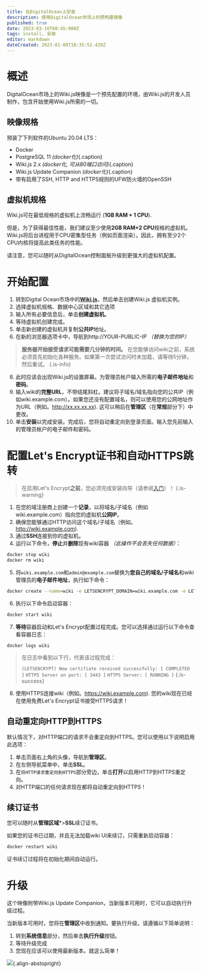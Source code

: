 ```yaml
---
title: 在DigitalOcean上安装
description: 使用DigitalOcean市场上的预构建镜像
published: true
date: 2023-03-16T08:45:000Z
tags: install, 安装
editor: markdown
dateCreated: 2023-01-08T10:35:52.439Z
---
```


# 概述

DigitalOcean市场上的Wiki.js映像是一个预先配置的环境，由Wiki.js的开发人员制作，包含开始使用Wiki.js所需的一切。

## 映像规格

预装了下列软件的Ubuntu 20.04 LTS：

- Docker
- PostgreSQL 11 *(docker化)*{.caption}
- Wiki.js 2.x *(docker化, 可从80端口访问)*{.caption}
- Wiki.js Update Companion *(docker化)*{.caption}
- 带有启用了SSH, HTTP and HTTPS规则的UFW防火墙的OpenSSH

## 虚拟机规格

Wiki.js可在最低规格的虚拟机上流畅运行 (**1GB RAM + 1 CPU**).

但是，为了获得最佳性能，我们建议至少使用**2GB RAM+2 CPU**规格的虚拟机。Wiki.js将后台进程用于CPU密集型任务（例如页面渲染）。因此，拥有至少2个CPU内核将提高此类任务的性能。

请注意，您可以随时从DigitalOcean控制面板升级到更强大的虚拟机配置。

# 开始配置

1. 转到Digital Ocean市场中的[**Wiki.js**](https://marketplace.digitalocean.com/apps/wiki-js?refcode=5f7445bfa4d0)，然后单击创建Wiki.js 虚拟机实例。
1. 选择虚拟机规格、数据中心区域和其它选项
1. 输入所有必要信息后，单击**创建虚拟机**。
1. 等待虚拟机创建完成。
1. 单击新创建的虚拟机并复制**公共IP**地址。
1. 在新的浏览器选项卡中，导航到http://YOUR-PUBLIC-IP *（替换为您的IP）*
  > **服务器开始接受请求可能需要几分钟的时间。** 在您能够访问wiki之前，系统必须首先初始化各种服务。如果第一次尝试访问时未加载，请等待5分钟，然后重试。
  {.is-info}
8. 此时应该会出现Wiki.js的设置屏幕。为管理员帐户输入所需的**电子邮件地址**和**密码**。
1. 输入wiki的**完整URL**，不带结尾斜杠。建议将子域名/域名指向您的公共IP（例如wiki.example.com）。如果您还没有配置域名，则可以使用您的公网地址作为URL（例如。http://xx.xx.xx.xx). 这可以稍后在**管理区**（在**常规**部分下）中更改。
1. 单击**安装**以完成安装。完成后，您将自动重定向到登录页面。输入您先前输入的管理员帐户的电子邮件和密码。

# 配置Let's Encrypt证书和自动HTTPS跳转

> 在启用Let's Encrypt**之前**，您必须完成安装向导（请参阅[入门](#getting-started)）！
{.is-warning}

1. 在您的域注册商上创建一个**记录**，以将域名/子域名（例如wiki.example.com）指向您的虚拟机**公网IP**。
2. 确保您能够通过HTTP访问这个域名/子域名（例如。http://wiki.example.com).
3. 通过**SSH**连接到你的虚拟机。
4. 运行以下命令，**停止**并**删除**现有wiki容器 *（此操作不会丢失任何数据）*：

```bash
docker stop wiki
docker rm wiki
```

5. 将`wiki.example.com`和`admin@example.com`替换为**您自己的域名/子域名**和wiki管理员的**电子邮件地址**，执行如下命令：

```bash
docker create --name=wiki -e LETSENCRYPT_DOMAIN=wiki.example.com -e LETSENCRYPT_EMAIL=admin@example.com -e SSL_ACTIVE=1 -e DB_TYPE=postgres -e DB_HOST=db -e DB_PORT=5432 -e DB_PASS_FILE=/etc/wiki/.db-secret -v /etc/wiki/.db-secret:/etc/wiki/.db-secret:ro -e DB_USER=wiki -e DB_NAME=wiki -e UPGRADE_COMPANION=1 --restart=unless-stopped -h wiki --network=wikinet -p 80:3000 -p 443:3443 requarks/wiki:2
```

6. 执行以下命令启动容器：
```bash
docker start wiki
```

7. **等待**容器启动和Let's Encrypt配置过程完成。您可以选择通过运行以下命令查看容器日志：
```
docker logs wiki
```
> 在日志中看到以下行，代表该过程完成：
>
> `(LETSENCRYPT) New certifiate received successfully: [ COMPLETED ]`
> `HTTPS Server on port: [ 3443 ]`
> `HTTPS Server: [ RUNNING ]`
{.is-success}

8. 使用HTTPS连接wiki（例如。https://wiki.example.com). 您的wiki现在已经在使用免费Let's Encrypt证书接受HTTPS请求！

## 自动重定向HTTP到HTTPS

默认情况下，对HTTP端口的请求不会重定向到HTTPS。您可以使用以下说明启用此选项：

1. 单击页面右上角的头像，导航到**管理区**。
2. 在左侧导航菜单中，单击**SSL**。
3. 在`将HTTP请求重定向到HTTPS`部分旁边，单击**打开**以启用HTTP到HTTPS重定向。
4. 对HTTP端口的任何请求现在都将自动重定向到HTTPS！

## 续订证书

您可以随时从**管理区域***>**SSL**续订证书。

如果您的证书已过期，并且无法加载wiki UI来续订，只需重新启动容器：

```bash
docker restart wiki
```

证书续订过程将在初始化期间自动运行。

# 升级

这个映像附带Wiki.js Update Companion，当新版本可用时，它可以自动执行升级过程。

当新版本可用时，您将在**管理区**中收到通知。要执行升级，请遵循以下简单说明：
1. 转到**系统信息**部分，然后单击**执行升级**按钮。
1. 等待升级完成
1. 您现在应该可以使用最新版本。就这么简单！

![](https://static.requarks.io/logo/digitalocean-alt.svg){.align-abstopright}